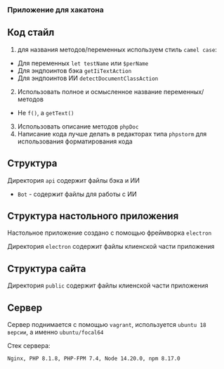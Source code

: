 ### Приложение для хакатона

## Код стайл

1. для названия методов/переменных используем стиль  `camel case`:
 
- Для переменных `let testName` или `$perName`
- Для эндпоинтов бэка `getIiTextAction`
- Для эндпоинтов ИИ `detectDocumentClassAction`

2. Использовать полное и осмысленное название переменных/методов

- Не `f()`, а `getText()`

3. Использовать описание методов `phpDoc`
4. Написание кода лучше делать в редакторах типа `phpstorm` для использования форматирования кода

## Структура

Директория `api` содержит файлы бэка и ИИ
-  `Bot` - содержит файлы для работы с ИИ

## Структура настольного приложения

Настольное приложение создано с помощью фреймворка `electron` 

Директория `electron` содержит файлы клиенской части приложения

## Структура сайта

Директория `public` содержит файлы клиенской части приложения

## Сервер

Сервер поднимается с помощью `vagrant`, используется `ubuntu 18 версии`, а  именно `ubuntu/focal64`

Стек сервера:

`Nginx, PHP 8.1.8, PHP-FPM 7.4, Node 14.20.0, npm 8.17.0`